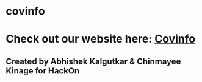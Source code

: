 # covinfo

<h1>Check out our website here:
<a href="https://covinfoapp.herokuapp.com/COVINFO">Covinfo</a>
</h1>
<h2>Created by Abhishek Kalgutkar & Chinmayee Kinage for HackOn</h2>
